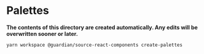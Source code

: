 # Palettes

**The contents of this directory are created automatically. Any edits will be
overwritten sooner or later.**

```sh
yarn workspace @guardian/source-react-components create-palettes
```
